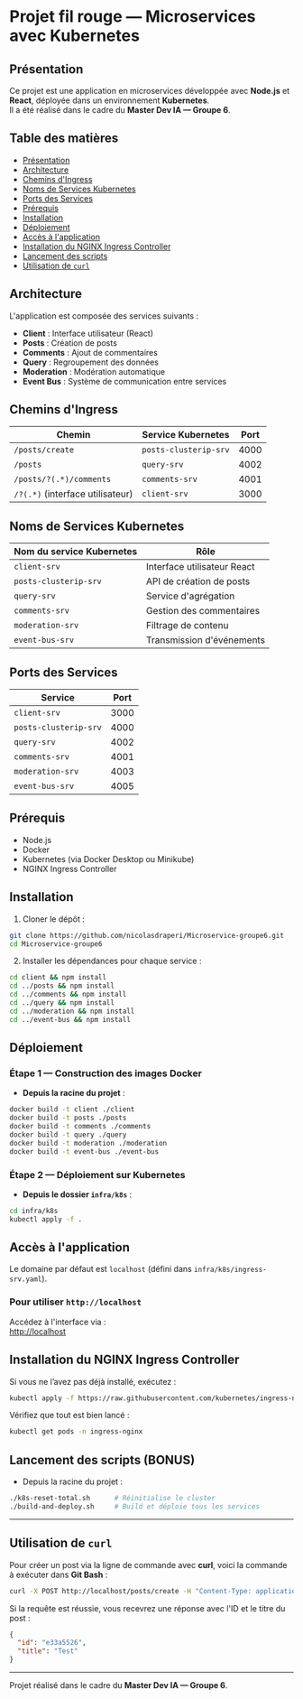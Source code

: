 
# Projet fil rouge — Microservices avec Kubernetes

## Présentation

Ce projet est une application en microservices développée avec **Node.js** et **React**, déployée dans un environnement **Kubernetes**.  
Il a été réalisé dans le cadre du **Master Dev IA — Groupe 6**.

## Table des matières

- [Présentation](#présentation)
- [Architecture](#architecture)
- [Chemins d'Ingress](#chemins-dingress)
- [Noms de Services Kubernetes](#noms-de-services-kubernetes)
- [Ports des Services](#ports-des-services)
- [Prérequis](#prérequis)
- [Installation](#installation)
- [Déploiement](#déploiement)
- [Accès à l'application](#accès-à-lapplication)
- [Installation du NGINX Ingress Controller](#installation-du-nginx-ingress-controller)
- [Lancement des scripts](#lancement-des-scripts)
- [Utilisation de `curl`](#utilisation-de-curl)

## Architecture

L'application est composée des services suivants :

- **Client** : Interface utilisateur (React)
- **Posts** : Création de posts
- **Comments** : Ajout de commentaires
- **Query** : Regroupement des données
- **Moderation** : Modération automatique
- **Event Bus** : Système de communication entre services

## Chemins d'Ingress

| Chemin                                | Service Kubernetes       | Port |
|--------------------------------------|--------------------------|------|
| `/posts/create`                      | `posts-clusterip-srv`    | 4000 |
| `/posts`                             | `query-srv`              | 4002 |
| `/posts/?(.*)/comments`              | `comments-srv`           | 4001 |
| `/?(.*)` (interface utilisateur)     | `client-srv`             | 3000 |

## Noms de Services Kubernetes

| Nom du service Kubernetes | Rôle |
|---------------------------|------|
| `client-srv`              | Interface utilisateur React |
| `posts-clusterip-srv`     | API de création de posts |
| `query-srv`               | Service d'agrégation |
| `comments-srv`            | Gestion des commentaires |
| `moderation-srv`          | Filtrage de contenu |
| `event-bus-srv`           | Transmission d'événements |

## Ports des Services

| Service                | Port |
|------------------------|------|
| `client-srv`           | 3000 |
| `posts-clusterip-srv`  | 4000 |
| `query-srv`            | 4002 |
| `comments-srv`         | 4001 |
| `moderation-srv`       | 4003 |
| `event-bus-srv`        | 4005 |

## Prérequis

- Node.js
- Docker
- Kubernetes (via Docker Desktop ou Minikube)
- NGINX Ingress Controller

## Installation

1. Cloner le dépôt :

```bash
git clone https://github.com/nicolasdraperi/Microservice-groupe6.git
cd Microservice-groupe6
```

2. Installer les dépendances pour chaque service :

```bash
cd client && npm install
cd ../posts && npm install
cd ../comments && npm install
cd ../query && npm install
cd ../moderation && npm install
cd ../event-bus && npm install
```

## Déploiement

### Étape 1 — Construction des images Docker  

- **Depuis la racine du projet** :

```bash
docker build -t client ./client
docker build -t posts ./posts
docker build -t comments ./comments
docker build -t query ./query
docker build -t moderation ./moderation
docker build -t event-bus ./event-bus
```

### Étape 2 — Déploiement sur Kubernetes  

- **Depuis le dossier `infra/k8s`** :

```bash
cd infra/k8s
kubectl apply -f .
```

## Accès à l'application

Le domaine par défaut est `localhost` (défini dans `infra/k8s/ingress-srv.yaml`).

### Pour utiliser `http://localhost`

Accédez à l'interface via :  
[http://localhost](http://localhost)

## Installation du NGINX Ingress Controller

Si vous ne l’avez pas déjà installé, exécutez :

```bash
kubectl apply -f https://raw.githubusercontent.com/kubernetes/ingress-nginx/controller-v1.9.4/deploy/static/provider/cloud/deploy.yaml
```

Vérifiez que tout est bien lancé :

```bash
kubectl get pods -n ingress-nginx
```

## Lancement des scripts (BONUS)

- Depuis la racine du projet :

```bash
./k8s-reset-total.sh      # Réinitialise le cluster
./build-and-deploy.sh     # Build et déploie tous les services
```

---

## Utilisation de `curl`

Pour créer un post via la ligne de commande avec **curl**, voici la commande à exécuter dans **Git Bash** :

```bash
curl -X POST http://localhost/posts/create -H "Content-Type: application/json" -d '{"title":"Test"}'
```

Si la requête est réussie, vous recevrez une réponse avec l'ID et le titre du post :

```json
{
  "id": "e33a5526",
  "title": "Test"
}
```

---

Projet réalisé dans le cadre du **Master Dev IA — Groupe 6**.
